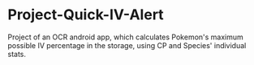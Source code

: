 # Project-Quick-IV-Alert

Project of an OCR android app, which calculates Pokemon's maximum possible IV percentage in the storage, using CP and Species' individual stats.
